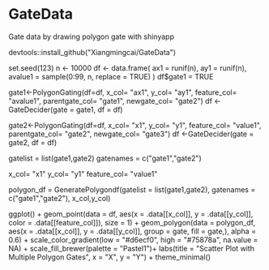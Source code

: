 # GateData
Gate data by drawing polygon gate with shinyapp


devtools::install_github("Xiangmingcai/GateData")


set.seed(123)
n <- 10000
df <- data.frame(
  ax1 = runif(n),
  ay1 = runif(n),
  avalue1 = sample(0:99, n, replace = TRUE)
)
df$gate1 = TRUE

gate1<-PolygonGating(df=df, x_col= "ax1", y_col= "ay1", feature_col= "avalue1",
              parentgate_col= "gate1", newgate_col= "gate2")
df <-GateDecider(gate = gate1, df = df)

gate2<-PolygonGating(df=df, x_col= "x1", y_col= "y1", feature_col= "value1",
                    parentgate_col= "gate2", newgate_col= "gate3")
df <-GateDecider(gate = gate2, df = df)



gatelist = list(gate1,gate2)
gatenames = c("gate1","gate2")

x_col= "x1"
y_col= "y1"
feature_col= "value1"

polygon_df = GeneratePolygondf(gatelist = list(gate1,gate2),
              gatenames = c("gate1","gate2"),
              x_col,y_col)

ggplot() +
  geom_point(data = df, aes(x = .data[[x_col]], 
                            y = .data[[y_col]],
                            color = .data[[feature_col]]),  size = 1) +
  geom_polygon(data = polygon_df, 
               aes(x = .data[[x_col]], y = .data[[y_col]], 
                   group = gate, fill = gate,), alpha = 0.6) + 
  scale_color_gradient(low = "#d6ecf0", high = "#75878a", na.value = NA) +
  scale_fill_brewer(palette = "Pastel1")+
  labs(title = "Scatter Plot with Multiple Polygon Gates", x = "X", y = "Y") +
  theme_minimal()
